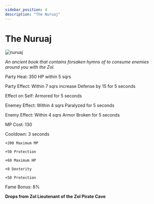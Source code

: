```yaml
---
sidebar_position: 4
description: "The Nuruaj"
---
```


# The Nuruaj

![nuruaj](https://vwiki.valorserver.com/api/item/picture/the%20nuruaj)

<i>An ancient book that contains forsaken hymns of to consume enemies around you with the Zol.</i>

Party Heal: 350 HP within 5 sqrs

Party Effect: Within 7 sqrs increase Defense by 15 for 5 seconds

Effect on Self: Armored for 5 seconds

Enemey Effect: Within 4 sqrs Paralyzed for 5 seconds

Enemy Effect: Within 4 sqrs Armor Broken for 5 seconds

MP Cost: 130

Cooldown: 3 seconds

    +200 Maximum MP
    
    +50 Protection
    
    +60 Maximum HP
    
    +8 Dexterity
    
    +50 Protection

Fame Bonus: 8%

**Drops from Zol Lieutenant of the Zol Pirate Cave**
